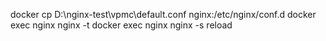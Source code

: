 docker cp D:\nginx-test\vpmc\default.conf nginx:/etc/nginx/conf.d
docker exec nginx nginx -t
docker exec nginx nginx -s reload